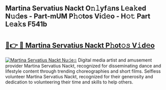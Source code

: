 ## Martina Servatius Nackt O𝚗𝚕yf𝚊ns L𝚎a𝚔ed N𝚞𝚍es - Part-mUM P𝚑𝚘tos Vi𝚍𝚎o - H𝚘𝚝 Part L𝚎a𝚔s F541b

# <h2><a href="http://kf5l6g.oniu.top/?m=Martina+Servatius+Nackt">🔗👉 🔴 Martina Servatius Nackt P𝚑ot𝚘𝚜 V𝚒d𝚎o</a></h2>

[![Martina Servatius Nackt Nu𝚍e𝚜](https://i.imgur.com/0qMVB7G.gif)](http://kf5l6g.oniu.top/?m=Martina+Servatius+Nackt)
Digital media artist and amusement provider Martina Servatius Nackt, recognized for disseminating dance and lifestyle content through trending choreographies and short films. Selfless volunteer Martina Servatius Nackt, recognized for their generosity and dedication to volunteering their time and skills to help others.  
